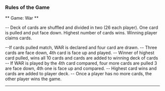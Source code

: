 

### Rules of the Game

** Game: War **

-- Deck of cards are shuffled and divided in two (26 each player).
One card is pulled and put face down.
Highest number of cards wins.
Winning player claims cards.

--If cards pulled match, WAR is declared and four card are drawn.
-- Three cards are face down, 4th card is face up and played.
-- Winner of highest card pulled, wins all 10 cards and cards 
are added to winning deck of cards
-- If WAR is played by the 4th card compared, four more cards are pulled
3 are face down, 4th one is face up and compared.
-- Highest card wins and cards are added to player deck.
-- Once a player has no more cards, the other player wins the game.

---
